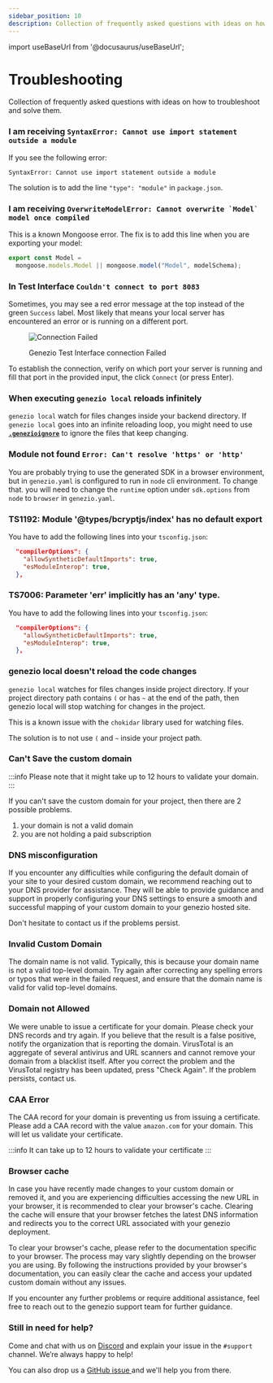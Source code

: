 ```yaml
---
sidebar_position: 10
description: Collection of frequently asked questions with ideas on how to troubleshoot and solve them.
---
```


import useBaseUrl from '@docusaurus/useBaseUrl';

# Troubleshooting

<head>
  <title>Troubleshooting | Genezio Documentation</title>
</head>
Collection of frequently asked questions with ideas on how to troubleshoot and solve them.

### I am receiving `SyntaxError: Cannot use import statement outside a module`

If you see the following error:

```
SyntaxError: Cannot use import statement outside a module
```

The solution is to add the line `"type": "module"` in `package.json`.

### I am receiving `` OverwriteModelError: Cannot overwrite `Model` model once compiled ``

This is a known Mongoose error. The fix is to add this line when you are exporting your model:

```javascript
export const Model =
  mongoose.models.Model || mongoose.model("Model", modelSchema);
```

### In Test Interface `Couldn't connect to port 8083`

Sometimes, you may see a red error message at the top instead of the green `Success` label. Most likely that means your local server has encountered an error or is running on a different port.

<figure style={{textAlign:"center", marginLeft:"0"}}><img style={{cursor:"pointer"}} src={useBaseUrl("img/image (39).webp")} alt="Connection Failed"/><figcaption><p>Genezio Test Interface connection Failed</p></figcaption></figure>

To establish the connection, verify on which port your server is running and fill that port in the provided input, the click `Connect` (or press Enter).

### When executing `genezio local` reloads infinitely

`genezio local` watch for files changes inside your backend directory. If `genezio local` goes into an infinite reloading loop, you might need to use [**`.genezioignore`**](/docs/project-structure/.genezioignore) to ignore the files that keep changing.

### Module not found `Error: Can't resolve 'https' or 'http'`

You are probably trying to use the generated SDK in a browser environment, but in `genezio.yaml` is configured to run in `node` cli environment. To change that. you will need to change the `runtime` option under `sdk.options` from `node` to `browser` in `genezio.yaml`.

### TS1192: Module '@types/bcryptjs/index' has no default export

You have to add the following lines into your `tsconfig.json`:

```json
  "compilerOptions": {
    "allowSyntheticDefaultImports": true,
    "esModuleInterop": true,
  },
```

### TS7006: Parameter 'err' implicitly has an 'any' type.

You have to add the following lines into your `tsconfig.json`:

```json
  "compilerOptions": {
    "allowSyntheticDefaultImports": true,
    "esModuleInterop": true,
  },
```

### genezio local doesn't reload the code changes <a href="#dns-misconfiguration" id="dns-misconfiguration"></a>

`genezio local` watches for files changes inside project directory. If your project directory path contains `(` or has `~` at the end of the path, then genezio local will stop watching for changes in the project.

This is a known issue with the `chokidar` library used for watching files.

The solution is to not use `(` and `~` inside your project path.

### Can't Save the custom domain <a href="#dns-misconfiguration" id="dns-misconfiguration"></a>

:::info
Please note that it might take up to 12 hours to validate your domain.
:::

If you can't save the custom domain for your project, then there are 2 possible problems.

1. your domain is not a valid domain
2. you are not holding a paid subscription

### DNS misconfiguration <a href="#dns-misconfiguration" id="dns-misconfiguration"></a>

If you encounter any difficulties while configuring the default domain of your site to your desired custom domain, we recommend reaching out to your DNS provider for assistance. They will be able to provide guidance and support in properly configuring your DNS settings to ensure a smooth and successful mapping of your custom domain to your genezio hosted site.

Don't hesitate to contact us if the problems persist.

### Invalid Custom Domain <a href="#dns-misconfiguration" id="dns-misconfiguration"></a>

The domain name is not valid. Typically, this is because your domain name is not a valid top-level domain. Try again after correcting any spelling errors or typos that were in the failed request, and ensure that the domain name is valid for valid top-level domains.

### Domain not Allowed <a href="#dns-misconfiguration" id="dns-misconfiguration"></a>

We were unable to issue a certificate for your domain. Please check your DNS records and try again. If you believe that the result is a false positive, notify the organization that is reporting the domain. VirusTotal is an aggregate of several antivirus and URL scanners and cannot remove your domain from a blacklist itself. After you correct the problem and the VirusTotal registry has been updated, press "Check Again". If the problem persists, contact us.

### CAA Error <a href="#dns-misconfiguration" id="dns-misconfiguration"></a>

The CAA record for your domain is preventing us from issuing a certificate. Please add a CAA record with the value `amazon.com` for your domain. This will let us validate your certificate.

:::info
It can take up to 12 hours to validate your certificate
:::

### Browser cache <a href="#browser-cache" id="browser-cache"></a>

In case you have recently made changes to your custom domain or removed it, and you are experiencing difficulties accessing the new URL in your browser, it is recommended to clear your browser's cache. Clearing the cache will ensure that your browser fetches the latest DNS information and redirects you to the correct URL associated with your genezio deployment.

To clear your browser's cache, please refer to the documentation specific to your browser. The process may vary slightly depending on the browser you are using. By following the instructions provided by your browser's documentation, you can easily clear the cache and access your updated custom domain without any issues.

If you encounter any further problems or require additional assistance, feel free to reach out to the genezio support team for further guidance.

### Still in need for help? <a href="#need-more" id="need-more"></a>

Come and chat with us on [Discord](https://discord.com/invite/uc9H5YKjXv) and explain your issue in the `#support` channel. We’re always happy to help!

You can also drop us a [GitHub issue ](https://github.com/Genez-io/genezio/issues/new/choose)and we'll help you from there.
